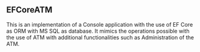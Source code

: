 <h2> EFCoreATM</h2>
This is an implementation of a Console application with the use of EF Core as ORM with MS SQL as database.
It mimics the operations possible with the use of ATM with additional functionalities such as Administration of the ATM.
